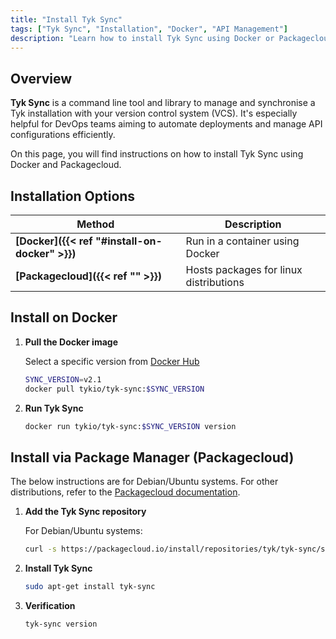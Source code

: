 ```yaml
---
title: "Install Tyk Sync"
tags: ["Tyk Sync", "Installation", "Docker", "API Management"]
description: "Learn how to install Tyk Sync using Docker or Packagecloud"
---
```


## Overview

**Tyk Sync** is a command line tool and library to manage and synchronise a Tyk installation with your version control system (VCS). It's especially helpful for DevOps teams aiming to automate deployments and manage API configurations efficiently.

On this page, you will find instructions on how to install Tyk Sync using Docker and Packagecloud.

## Installation Options

| Method           | Description                        |
| ---------------- | ---------------------------------- |
| **[Docker]({{< ref "#install-on-docker" >}})**       | Run in a container using Docker    |
| **[Packagecloud]({{< ref "" >}})** | Hosts packages for linux distributions |

## Install on Docker

1. **Pull the Docker image**

    Select a specific version from [Docker Hub](https://hub.docker.com/r/tykio/tyk-sync/tags)

    ```bash
    SYNC_VERSION=v2.1
    docker pull tykio/tyk-sync:$SYNC_VERSION
    ```

2. **Run Tyk Sync**

    ```bash
    docker run tykio/tyk-sync:$SYNC_VERSION version
    ```

## Install via Package Manager (Packagecloud)

The below instructions are for Debian/Ubuntu systems. For other distributions, refer to the [Packagecloud documentation](https://packagecloud.io/tyk/tyk-sync).

1. **Add the Tyk Sync repository**

    For Debian/Ubuntu systems:

    ```bash
    curl -s https://packagecloud.io/install/repositories/tyk/tyk-sync/script.deb.sh | sudo bash
    ```

2. **Install Tyk Sync**

    ```bash
    sudo apt-get install tyk-sync
    ```

3. **Verification**

    ```bash
    tyk-sync version
    ```